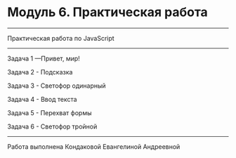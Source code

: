 # Модуль 6. Практическая работа

---
Практическая работа по JavaScript

---
Задача 1 —Привет, мир!

Задача 2 - Подсказка

Задача 3 - Светофор одинарный

Задача 4 - Ввод текста

Задача 5 - Перехват формы

Задача 6 - Светофор тройной

---

Работа выполнена Кондаковой Евангелиной Андреевной